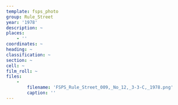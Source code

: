 ```yaml
---
template: fsps_photo
group: Rule_Street
year: '1978'
description: ~
places:
    - ''
coordinates: ~
heading: ~
classification: ~
section: ~
cell: ~
film_roll: ~
files:
    -
        filename: 'FSPS_Rule_Street_009,_No_12,_3-3-C,_1978.png'
        caption: ''
---
```

